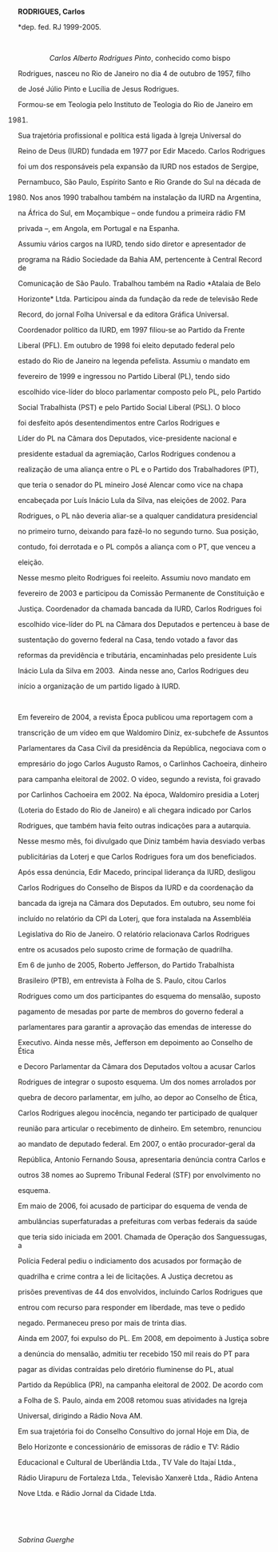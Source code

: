 **RODRIGUES, Carlos**



\*dep. fed. RJ 1999-2005.



 



                *Carlos Alberto Rodrigues Pinto*, conhecido como bispo

Rodrigues, nasceu no Rio de Janeiro no dia 4 de outubro de 1957, filho

de José Júlio Pinto e Lucília de Jesus Rodrigues.



Formou-se em Teologia pelo Instituto de Teologia do Rio de Janeiro em

1981.



Sua trajetória profissional e política está ligada à Igreja Universal do

Reino de Deus (IURD) fundada em 1977 por Edir Macedo. Carlos Rodrigues

foi um dos responsáveis pela expansão da IURD nos estados de Sergipe,

Pernambuco, São Paulo, Espírito Santo e Rio Grande do Sul na década de

1980. Nos anos 1990 trabalhou também na instalação da IURD na Argentina,

na África do Sul, em Moçambique – onde fundou a primeira rádio FM

privada –, em Angola, em Portugal e na Espanha.



Assumiu vários cargos na IURD, tendo sido diretor e apresentador de

programa na Rádio Sociedade da Bahia AM, pertencente à Central Record de

Comunicação de São Paulo. Trabalhou também na Radio *Atalaia de Belo

Horizonte* Ltda. Participou ainda da fundação da rede de televisão Rede

Record, do jornal Folha Universal e da editora Gráfica Universal.



Coordenador político da IURD, em 1997 filiou-se ao Partido da Frente

Liberal (PFL). Em outubro de 1998 foi eleito deputado federal pelo

estado do Rio de Janeiro na legenda pefelista. Assumiu o mandato em

fevereiro de 1999 e ingressou no Partido Liberal (PL), tendo sido

escolhido vice-líder do bloco parlamentar composto pelo PL, pelo Partido

Social Trabalhista (PST) e pelo Partido Social Liberal (PSL). O bloco

foi desfeito após desentendimentos entre Carlos Rodrigues e



Líder do PL na Câmara dos Deputados, vice-presidente nacional e

presidente estadual da agremiação, Carlos Rodrigues condenou a

realização de uma aliança entre o PL e o Partido dos Trabalhadores (PT),

que teria o senador do PL mineiro José Alencar como vice na chapa

encabeçada por Luís Inácio Lula da Silva, nas eleições de 2002. Para

Rodrigues, o PL não deveria aliar-se a qualquer candidatura presidencial

no primeiro turno, deixando para fazê-lo no segundo turno. Sua posição,

contudo, foi derrotada e o PL compôs a aliança com o PT, que venceu a

eleição.



Nesse mesmo pleito Rodrigues foi reeleito. Assumiu novo mandato em

fevereiro de 2003 e participou da Comissão Permanente de Constituição e

Justiça. Coordenador da chamada bancada da IURD, Carlos Rodrigues foi

escolhido vice-líder do PL na Câmara dos Deputados e pertenceu à base de

sustentação do governo federal na Casa, tendo votado a favor das

reformas da previdência e tributária, encaminhadas pelo presidente Luís

Inácio Lula da Silva em 2003.  Ainda nesse ano, Carlos Rodrigues deu

início a organização de um partido ligado à IURD. 



 



Em fevereiro de 2004, a revista Época publicou uma reportagem com a

transcrição de um vídeo em que Waldomiro Diniz, ex-subchefe de Assuntos

Parlamentares da Casa Civil da presidência da República, negociava com o

empresário do jogo Carlos Augusto Ramos, o Carlinhos Cachoeira, dinheiro

para campanha eleitoral de 2002. O vídeo, segundo a revista, foi gravado

por Carlinhos Cachoeira em 2002. Na época, Waldomiro presidia a Loterj

(Loteria do Estado do Rio de Janeiro) e ali chegara indicado por Carlos

Rodrigues, que também havia feito outras indicações para a autarquia.

Nesse mesmo mês, foi divulgado que Diniz também havia desviado verbas

publicitárias da Loterj e que Carlos Rodrigues fora um dos beneficiados.

Após essa denúncia, Edir Macedo, principal liderança da IURD, desligou

Carlos Rodrigues do Conselho de Bispos da IURD e da coordenação da

bancada da igreja na Câmara dos Deputados. Em outubro, seu nome foi

incluído no relatório da CPI da Loterj, que fora instalada na Assembléia

Legislativa do Rio de Janeiro. O relatório relacionava Carlos Rodrigues

entre os acusados pelo suposto crime de formação de quadrilha.



Em 6 de junho de 2005, Roberto Jefferson, do Partido Trabalhista

Brasileiro (PTB), em entrevista à Folha de S. Paulo, citou Carlos

Rodrigues como um dos participantes do esquema do mensalão, suposto

pagamento de mesadas por parte de membros do governo federal a

parlamentares para garantir a aprovação das emendas de interesse do

Executivo. Ainda nesse mês, Jefferson em depoimento ao Conselho de Ética

e Decoro Parlamentar da Câmara dos Deputados voltou a acusar Carlos

Rodrigues de integrar o suposto esquema. Um dos nomes arrolados por

quebra de decoro parlamentar, em julho, ao depor ao Conselho de Ética,

Carlos Rodrigues alegou inocência, negando ter participado de qualquer

reunião para articular o recebimento de dinheiro. Em setembro, renunciou

ao mandato de deputado federal. Em 2007, o então procurador-geral da

República, Antonio Fernando Sousa, apresentaria denúncia contra Carlos e

outros 38 nomes ao Supremo Tribunal Federal (STF) por envolvimento no

esquema.



Em maio de 2006, foi acusado de participar do esquema de venda de

ambulâncias superfaturadas a prefeituras com verbas federais da saúde

que teria sido iniciada em 2001. Chamada de Operação dos Sanguessugas, a

Polícia Federal pediu o indiciamento dos acusados por formação de

quadrilha e crime contra a lei de licitações. A Justiça decretou as

prisões preventivas de 44 dos envolvidos, incluindo Carlos Rodrigues que

entrou com recurso para responder em liberdade, mas teve o pedido

negado. Permaneceu preso por mais de trinta dias.



Ainda em 2007, foi expulso do PL. Em 2008, em depoimento à Justiça sobre

a denúncia do mensalão, admitiu ter recebido 150 mil reais do PT para

pagar as dívidas contraídas pelo diretório fluminense do PL, atual

Partido da República (PR), na campanha eleitoral de 2002. De acordo com

a Folha de S. Paulo, ainda em 2008 retomou suas atividades na Igreja

Universal, dirigindo a Rádio Nova AM.



Em sua trajetória foi do Conselho Consultivo do jornal Hoje em Dia, de

Belo Horizonte e concessionário de emissoras de rádio e TV: Rádio

Educacional e Cultural de Uberlândia Ltda., TV Vale do Itajaí Ltda.,

Rádio Uirapuru de Fortaleza Ltda., Televisão Xanxerê Ltda., Rádio Antena

Nove Ltda. e Rádio Jornal da Cidade Ltda.



 



 



*Sabrina Guerghe*



 



 




